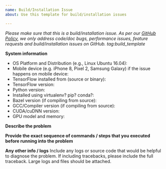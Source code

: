 ```yaml
---
name: Build/Installation Issue
about: Use this template for build/installation issues

---
```


<em>Please make sure that this is a build/installation issue. As per our [GitHub Policy](https://github.com/uve/tensorflow/blob/master/ISSUES.md), we only address code/doc bugs, performance issues, feature requests and build/installation issues on GitHub. tag:build_template</em>

**System information**
- OS Platform and Distribution (e.g., Linux Ubuntu 16.04):
- Mobile device (e.g. iPhone 8, Pixel 2, Samsung Galaxy) if the issue happens on mobile device:
- TensorFlow installed from (source or binary):
- TensorFlow version:
- Python version:
- Installed using virtualenv? pip? conda?:
- Bazel version (if compiling from source):
- GCC/Compiler version (if compiling from source):
- CUDA/cuDNN version:
- GPU model and memory:



**Describe the problem**

**Provide the exact sequence of commands / steps that you executed before running into the problem**


**Any other info / logs**
Include any logs or source code that would be helpful to diagnose the problem. If including tracebacks, please include the full traceback. Large logs and files should be attached.
